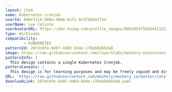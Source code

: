 ```yaml
---
layout: item
name: Kubernetes cronjob
userId: 090e7114-509a-4046-81f1-9c5fb8daf724
userName: Lee Calcote
userAvatarURL: https://pbs.twimg.com/profile_images/880205475643441152/V_vhfnzb_400x400.jpg
type: Workloads
compatibility: 
        - KUBERNETES
patternId: 287dc0fe-6497-4483-b54e-178eb8d65da8
image: https://raw.githubusercontent.com/layer5labs/meshery-extensions-packages/master/action-assets/design-assets/287dc0fe-6497-4483-b54e-178eb8d65da8.png
patternInfo: |
  This design contains a single Kubernetes Cronjob.
patternCaveats: |
  This design is for learning purposes and may be freely copied and distributed.
URL: 'https://raw.githubusercontent.com/meshery/meshery.io/master/catalog/287dc0fe-6497-4483-b54e-178eb8d65da8.yaml'
downloadLink: 287dc0fe-6497-4483-b54e-178eb8d65da8.yaml
---
```

